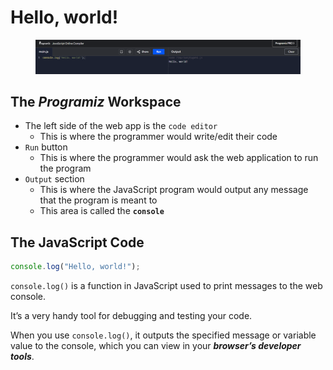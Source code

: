 # Hello, world!

<figure><img src="../../.gitbook/assets/image (1) (1) (1) (1).png" alt=""><figcaption></figcaption></figure>

## The _Programiz_ Workspace

* The left side of the web app is the `code editor`
  * This is where the programmer would write/edit their code
* `Run` button
  * This is where the programmer would ask the web application to run the program
* `Output` section
  * This is where the JavaScript program would output any message that the program is meant to
  * This area is called the **`console`**

## The JavaScript Code

```javascript
console.log("Hello, world!");
```

`console.log()` is a function in JavaScript used to print messages to the web console.

It’s a very handy tool for debugging and testing your code.&#x20;

When you use `console.log()`, it outputs the specified message or variable value to the console, which you can view in your _**browser’s developer tools**_.
